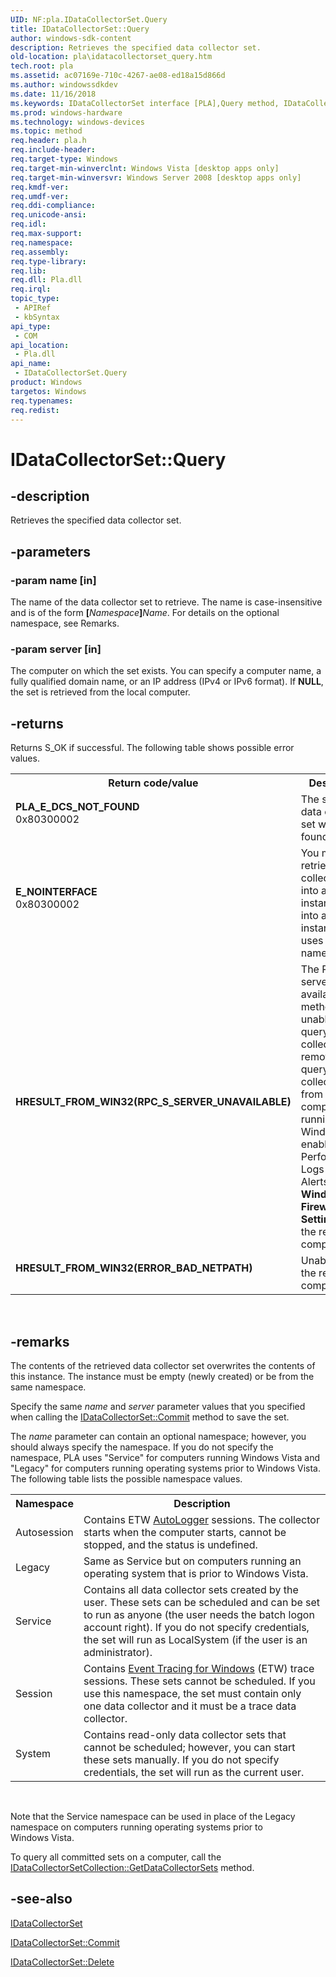 ```yaml
---
UID: NF:pla.IDataCollectorSet.Query
title: IDataCollectorSet::Query
author: windows-sdk-content
description: Retrieves the specified data collector set.
old-location: pla\idatacollectorset_query.htm
tech.root: pla
ms.assetid: ac07169e-710c-4267-ae08-ed18a15d866d
ms.author: windowssdkdev
ms.date: 11/16/2018
ms.keywords: IDataCollectorSet interface [PLA],Query method, IDataCollectorSet.Query, IDataCollectorSet::Query, Query, Query method [PLA], Query method [PLA],IDataCollectorSet interface, base.idatacollectorset_query, pla.idatacollectorset_query, pla/IDataCollectorSet::Query
ms.prod: windows-hardware
ms.technology: windows-devices
ms.topic: method
req.header: pla.h
req.include-header: 
req.target-type: Windows
req.target-min-winverclnt: Windows Vista [desktop apps only]
req.target-min-winversvr: Windows Server 2008 [desktop apps only]
req.kmdf-ver: 
req.umdf-ver: 
req.ddi-compliance: 
req.unicode-ansi: 
req.idl: 
req.max-support: 
req.namespace: 
req.assembly: 
req.type-library: 
req.lib: 
req.dll: Pla.dll
req.irql: 
topic_type:
 - APIRef
 - kbSyntax
api_type:
 - COM
api_location:
 - Pla.dll
api_name:
 - IDataCollectorSet.Query
product: Windows
targetos: Windows
req.typenames: 
req.redist: 
---
```


# IDataCollectorSet::Query


## -description


Retrieves the specified data collector set.


## -parameters




### -param name [in]

The name of the data collector set to retrieve. The name is case-insensitive and is of the form <b>[</b><i>Namespace</i><b>\]</b><i>Name</i>. For details on the optional namespace, see Remarks.


### -param server [in]

The computer on which the set exists. You can specify a computer name, a fully qualified domain name, or an IP address (IPv4 or IPv6 format). If <b>NULL</b>, the set is retrieved from the local computer.


## -returns



Returns S_OK if successful. The following table shows possible error values.

<table>
<tr>
<th>Return code/value</th>
<th>Description</th>
</tr>
<tr>
<td width="40%">
<dl>
<dt><b>PLA_E_DCS_NOT_FOUND</b></dt>
<dt>0x80300002</dt>
</dl>
</td>
<td width="60%">
The specified data collector set was not found.

</td>
</tr>
<tr>
<td width="40%">
<dl>
<dt><b>E_NOINTERFACE</b></dt>
<dt>0x80300002</dt>
</dl>
</td>
<td width="60%">
You must retrieve a data collector set into an empty instance or into an instance that uses the same namespace.

</td>
</tr>
<tr>
<td width="40%">
<dl>
<dt><b>HRESULT_FROM_WIN32(RPC_S_SERVER_UNAVAILABLE)</b></dt>
</dl>
</td>
<td width="60%">
The RPC server is not available. The method is unable to query the data collector set remotely. To query the data collector set from a remote computer running Windows Vista, enable Performance Logs and Alerts in <b>Windows Firewall Settings</b> on the remote computer.

</td>
</tr>
<tr>
<td width="40%">
<dl>
<dt><b>HRESULT_FROM_WIN32(ERROR_BAD_NETPATH)</b></dt>
</dl>
</td>
<td width="60%">
Unable to find the remote computer.

</td>
</tr>
</table>
 




## -remarks



The contents of the retrieved data collector set overwrites the contents of this instance. The instance must be empty (newly created) or be from the same namespace.

Specify the same <i>name</i> and <i>server</i> parameter values that you specified when calling the <a href="https://msdn.microsoft.com/7e432e1f-4b86-45dc-93d5-df603068273d">IDataCollectorSet::Commit</a> method to save the set.

The <i>name</i> parameter can contain an optional namespace; however, you should always specify the namespace. If you do not specify the namespace, PLA uses "Service" for computers running Windows Vista and "Legacy" for computers running operating systems prior to Windows Vista. The following table lists the possible namespace values. 

<table>
<tr>
<th>Namespace</th>
<th>Description</th>
</tr>
<tr>
<td>
Autosession

</td>
<td>
Contains ETW <a href="https://msdn.microsoft.com/df5a79f4-abbf-4b83-afc3-cbd14b166067">AutoLogger</a> sessions. The collector starts when the computer starts, cannot be stopped, and the status is undefined.

</td>
</tr>
<tr>
<td>
Legacy

</td>
<td>
Same as Service but on computers running an operating system that is prior to Windows Vista.

</td>
</tr>
<tr>
<td>
Service

</td>
<td>
Contains all data collector sets created by the user. These sets can be scheduled and can be set to run as anyone (the user needs the batch logon account right). If you do not specify credentials, the set will run as LocalSystem (if the user is an administrator).

</td>
</tr>
<tr>
<td>
Session

</td>
<td>
Contains <a href="https://msdn.microsoft.com/3de69436-671b-46a2-8d92-4eb3af2a4233">Event Tracing for Windows</a> (ETW) trace sessions. These sets cannot be scheduled. If you use this namespace, the set must contain only one data collector and it must be a trace data collector.

</td>
</tr>
<tr>
<td>
System

</td>
<td>
Contains read-only data collector sets that cannot be scheduled; however, you can start these sets manually. If you do not specify credentials, the set will run as the current user.

</td>
</tr>
</table>
 

Note that the Service namespace can be used in place of the Legacy namespace on computers running operating systems prior to Windows Vista.

To query all committed sets on a computer, call the <a href="https://msdn.microsoft.com/190c96ad-6193-4f74-906f-180575e6e418">IDataCollectorSetCollection::GetDataCollectorSets</a> method.




## -see-also




<a href="https://msdn.microsoft.com/a4ae0874-4ee6-46a1-9811-8cd4be26859c">IDataCollectorSet</a>



<a href="https://msdn.microsoft.com/7e432e1f-4b86-45dc-93d5-df603068273d">IDataCollectorSet::Commit</a>



<a href="https://msdn.microsoft.com/35e95d41-0d6c-428a-a167-6667275d4fb7">IDataCollectorSet::Delete</a>
 

 

